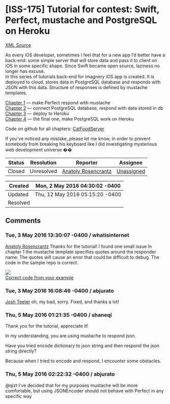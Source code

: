 # [ISS-175] Tutorial for contest: Swift, Perfect, mustache and PostgreSQL on Heroku

[XML Source](./xml/ISS-175.xml)
<p><p>As every iOS developer, sometimes I feel that for a new app I’d better have a back-end: some simple server that will store data and pass it to client on iOS in some specific shape. Since Swift became open source, laziness no longer has excuse.<br/>
In this series of tutorials back-end for imagnery iOS app is created. It is deployed to cloud, stores data in PostgreSQL database and responds with JSON with this data. Structure of responses is defined by mustache templates.</p>

<p><a href="https://medium.com/@abjurato/swift-perfect-mustache-and-postgresql-on-heroku-48d483fe8489#.pdymfrnvd" class="external-link" rel="nofollow">Chapter 1</a> — make Perfect respond with mustache<br/>
<a href="https://medium.com/@abjurato/swift-perfect-mustache-and-postgresql-on-heroku-2-415bd1a0e930#.kp992nz1e" class="external-link" rel="nofollow">Chapter 2</a> — connect PostgreSQL database, respond with data stored in db<br/>
<a href="https://medium.com/@abjurato/swift-perfect-mustache-and-postgresql-on-heroku-3-e5c1f0982e0b#.enqfnz1w3" class="external-link" rel="nofollow">Chapter 3</a> — deploy to Heroku<br/>
<a href="https://medium.com/@abjurato/swift-perfect-mustache-and-postgresql-on-heroku-4-9f4ea43c9529#.1paqd9u6g" class="external-link" rel="nofollow">Chapter 4</a> — the final one, make PostgreSQL work on Heroku</p>

<p>Code on github for all chapters: <a href="https://github.com/abjurato/CatFoodServer" class="external-link" rel="nofollow">CatFoodServer</a></p>

<p>If you've noticed any mistake, please let me know, in order to prevent somebody from breaking his keyboard like I did investigating mysterious web development universe ��</p></p>





Status|Resolution|Reporter|Assignee
------|----------|--------|--------
Closed|Unresolved|[Anatoly Rosencrantz](abjurato)|[Unassigned]($-1)





Created|Mon, 2 May 2016 04:30:02 -0400
-------|--------------
Updated|Thu, 12 May 2016 05:15:20 -0400
Resolved|


## Comments




### Tue, 3 May 2016 13:30:07 -0400 / whatisinternet 

<p><p><a href="http://jira.perfect.org:8080/secure/ViewProfile.jspa?name=abjurato" class="user-hover" rel="abjurato">Anatoly Rosencrantz</a> Thanks for the tutorial! I found one small issue In chapter 1 the mustache template specifies quotes around the responder name. The quotes will cause an error that could be difficult to debug. The code in the sample repo is correct.</p>

<p><span class="image-wrap" style=""><img src="https://cdn-images-1.medium.com/max/2000/1*kbGgKWpWvAhAbLMcMPvHng.png" style="border: 0px solid black" /></span><br/>
<a href="https://github.com/abjurato/CatFoodServer/blob/step_1.2_build_simple_service/CatFoodServer/Mustache/CatName.mustache" class="external-link" rel="nofollow">Correct code from your example</a></p></p>


### Tue, 3 May 2016 16:08:46 -0400 / abjurato 

<p><p><a href="http://jira.perfect.org:8080/secure/ViewProfile.jspa?name=whatisinternet" class="user-hover" rel="whatisinternet">Josh Teeter</a> oh, my bad, sorry. Fixed, and thanks a lot!</p></p>


### Thu, 5 May 2016 01:21:35 -0400 / shaneqi 

<p><p>Thank you for the tutorial, appreciate it!</p>

<p>In my understanding, you are using mustache to respond json.</p>

<p>Have you tried encode dictionary to json string and then respond the json string directly?</p>

<p>Because when I tried to encode and respond, I encounter some obstacles.</p></p>


### Thu, 5 May 2016 02:22:32 -0400 / abjurato 

<p><p>@qizt I've decided that for my purposes mustache will be more comfortable, but using JSONEncoder should not behave with Perfect in any specific way</p></p>


